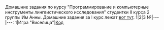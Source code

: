 Домашние задания по курсу "Программирование и компьютерные инструменты лингвистического исследования" студентки II курса 2 группы Им Анны.
Домашние задания за I курс лежат [вот тут](https://github.com/KimNamjoon/repmon).
1|2|3
№|---|---:
1|Игра "Виселица"|[Код]()
